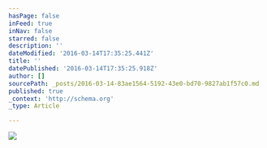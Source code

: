 ```yaml
---
hasPage: false
inFeed: true
inNav: false
starred: false
description: ''
dateModified: '2016-03-14T17:35:25.441Z'
title: ''
datePublished: '2016-03-14T17:35:25.918Z'
author: []
sourcePath: _posts/2016-03-14-83ae1564-5192-43e0-bd70-9827ab1f57c0.md
published: true
_context: 'http://schema.org'
_type: Article

---
```

![](https://the-grid-user-content.s3-us-west-2.amazonaws.com/ea7beb6f-44fd-4e58-b5a1-f134c852333b.jpg)
